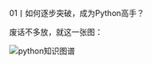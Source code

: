 01丨如何逐步突破，成为Python高手？

废话不多放，就这一张图：

![python知识图谱](https://github.com/fltenwall/-image/blob/master/python%E7%9F%A5%E8%AF%86%E5%9B%BE%E8%B0%B1.png)